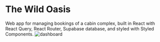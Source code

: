 # The Wild Oasis

Web app for managing bookings of a cabin complex, built in React with React Query, React Router, Supabase database, and styled with Styled Components.
![dashboard](https://github.com/user-attachments/assets/571723ac-aaf1-4704-be83-871e8bcf6532)
